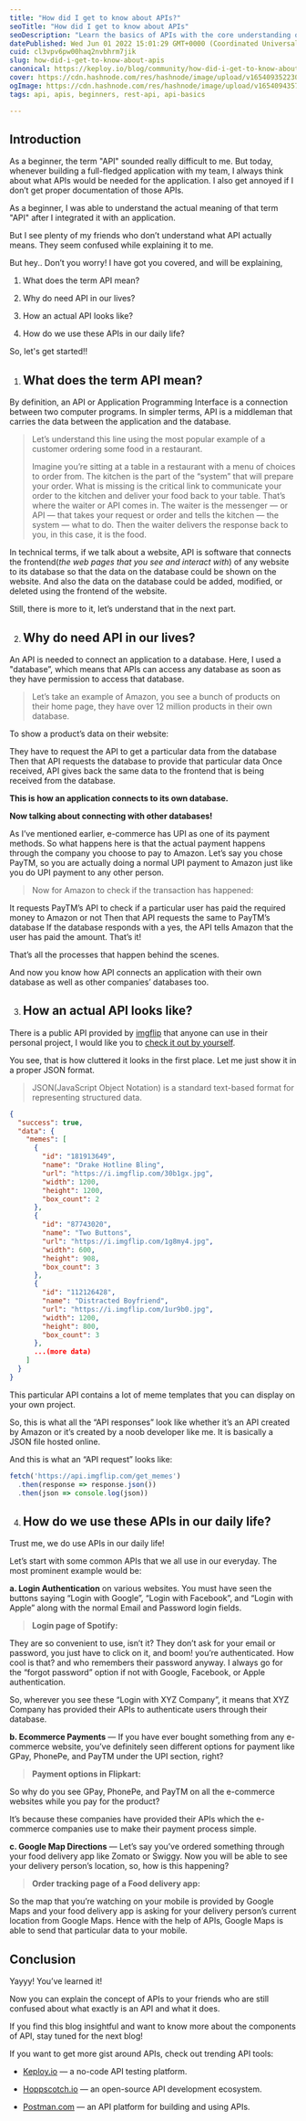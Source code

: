 ```yaml
---
title: "How did I get to know about APIs?"
seoTitle: "How did I get to know about APIs"
seoDescription: "Learn the basics of APIs with the core understanding of why we need them, what does it actually mean, and how we use them in our daily life."
datePublished: Wed Jun 01 2022 15:01:29 GMT+0000 (Coordinated Universal Time)
cuid: cl3vpv6pw00haq2nvbhrm7jik
slug: how-did-i-get-to-know-about-apis
canonical: https://keploy.io/blog/community/how-did-i-get-to-know-about-apis
cover: https://cdn.hashnode.com/res/hashnode/image/upload/v1654093522303/o82q0jXzw.png
ogImage: https://cdn.hashnode.com/res/hashnode/image/upload/v1654094357721/qOoJ_ru3j.png
tags: api, apis, beginners, rest-api, api-basics

---
```


## Introduction

As a beginner, the term "API" sounded really difficult to me. But today, whenever building a full-fledged application with my team, I always think about what APIs would be needed for the application. I also get annoyed if I don’t get proper documentation of those APIs.

As a beginner, I was able to understand the actual meaning of that term "API" after I integrated it with an application.

But I see plenty of my friends who don’t understand what API actually means. They seem confused while explaining it to me.

But hey.. Don’t you worry! I have got you covered, and will be explaining,

1. What does the term API mean?
    
2. Why do need API in our lives?
    
3. How an actual API looks like?
    
4. How do we use these APIs in our daily life?
    

So, let's get started!!

1. ## What does the term API mean?
    

By definition, an API or Application Programming Interface is a connection between two computer programs. In simpler terms, API is a middleman that carries the data between the application and the database.

> Let’s understand this line using the most popular example of a customer ordering some food in a restaurant.
> 
> Imagine you’re sitting at a table in a restaurant with a menu of choices to order from. The kitchen is the part of the “system” that will prepare your order. What is missing is the critical link to communicate your order to the kitchen and deliver your food back to your table. That’s where the waiter or API comes in. The waiter is the messenger — or API — that takes your request or order and tells the kitchen — the system — what to do. Then the waiter delivers the response back to you, in this case, it is the food.

In technical terms, if we talk about a website, API is software that connects the frontend(*the web pages that you see and interact with*) of any website to its database so that the data on the database could be shown on the website. And also the data on the database could be added, modified, or deleted using the frontend of the website.

Still, there is more to it, let’s understand that in the next part.

2. ## Why do need API in our lives?
    

An API is needed to connect an application to a database. Here, I used a "database”, which means that APIs can access any database as soon as they have permission to access that database.

> Let’s take an example of Amazon, you see a bunch of products on their home page, they have over 12 million products in their own database.

To show a product’s data on their website:

They have to request the API to get a particular data from the database Then that API requests the database to provide that particular data Once received, API gives back the same data to the frontend that is being received from the database.

**This is how an application connects to its own database.**

**Now talking about connecting with other databases!**

As I’ve mentioned earlier, e-commerce has UPI as one of its payment methods. So what happens here is that the actual payment happens through the company you choose to pay to Amazon. Let’s say you chose PayTM, so you are actually doing a normal UPI payment to Amazon just like you do UPI payment to any other person.

> Now for Amazon to check if the transaction has happened:

It requests PayTM’s API to check if a particular user has paid the required money to Amazon or not Then that API requests the same to PayTM’s database If the database responds with a yes, the API tells Amazon that the user has paid the amount. That’s it!

That’s all the processes that happen behind the scenes.

And now you know how API connects an application with their own database as well as other companies’ databases too.

3. ## How an actual API looks like?
    

There is a public API provided by [imgflip](https://imgflip.com/) that anyone can use in their personal project, I would like you to [check it out by yourself](https://api.imgflip.com/get_memes).

You see, that is how cluttered it looks in the first place. Let me just show it in a proper JSON format.

> JSON(JavaScript Object Notation) is a standard text-based format for representing structured data.

```json
{
  "success": true,
  "data": {
    "memes": [
      {
        "id": "181913649",
        "name": "Drake Hotline Bling",
        "url": "https://i.imgflip.com/30b1gx.jpg",
        "width": 1200,
        "height": 1200,
        "box_count": 2
      },
      {
        "id": "87743020",
        "name": "Two Buttons",
        "url": "https://i.imgflip.com/1g8my4.jpg",
        "width": 600,
        "height": 908,
        "box_count": 3
      },
      {
        "id": "112126428",
        "name": "Distracted Boyfriend",
        "url": "https://i.imgflip.com/1ur9b0.jpg",
        "width": 1200,
        "height": 800,
        "box_count": 3
      },
      ...(more data)
    ]
  }
}
```

This particular API contains a lot of meme templates that you can display on your own project.

So, this is what all the “API responses” look like whether it’s an API created by Amazon or it’s created by a noob developer like me. It is basically a JSON file hosted online.

And this is what an “API request” looks like:

```javascript
fetch('https://api.imgflip.com/get_memes')
  .then(response => response.json())
  .then(json => console.log(json))
```

4. ## How do we use these APIs in our daily life?
    

Trust me, we do use APIs in our daily life!

Let’s start with some common APIs that we all use in our everyday. The most prominent example would be:

**a. Login Authentication** on various websites. You must have seen the buttons saying “Login with Google”, “Login with Facebook”, and “Login with Apple” along with the normal Email and Password login fields.

> **Login page of Spotify:**

They are so convenient to use, isn’t it? They don’t ask for your email or password, you just have to click on it, and boom! you’re authenticated. How cool is that? and who remembers their password anyway. I always go for the “forgot password” option if not with Google, Facebook, or Apple authentication.

So, wherever you see these “Login with XYZ Company”, it means that XYZ Company has provided their APIs to authenticate users through their database.

**b. Ecommerce Payments** — If you have ever bought something from any e-commerce website, you’ve definitely seen different options for payment like GPay, PhonePe, and PayTM under the UPI section, right?

> **Payment options in Flipkart:**

So why do you see GPay, PhonePe, and PayTM on all the e-commerce websites while you pay for the product?

It’s because these companies have provided their APIs which the e-commerce companies use to make their payment process simple.

**c. Google Map Directions** — Let’s say you’ve ordered something through your food delivery app like Zomato or Swiggy. Now you will be able to see your delivery person’s location, so, how is this happening?

> **Order tracking page of a Food delivery app:**

So the map that you’re watching on your mobile is provided by Google Maps and your food delivery app is asking for your delivery person’s current location from Google Maps. Hence with the help of APIs, Google Maps is able to send that particular data to your mobile.

## Conclusion

Yayyy! You’ve learned it!

Now you can explain the concept of APIs to your friends who are still confused about what exactly is an API and what it does.

If you find this blog insightful and want to know more about the components of API, stay tuned for the next blog!

If you want to get more gist around APIs, check out trending API tools:

* [Keploy.io](https://github.com/keploy/keploy) — a no-code API testing platform.
    
* [Hoppscotch.io](https://hoppscotch.io) — an open-source API development ecosystem.
    
* [Postman.com](https://postman.com) — an API platform for building and using APIs.